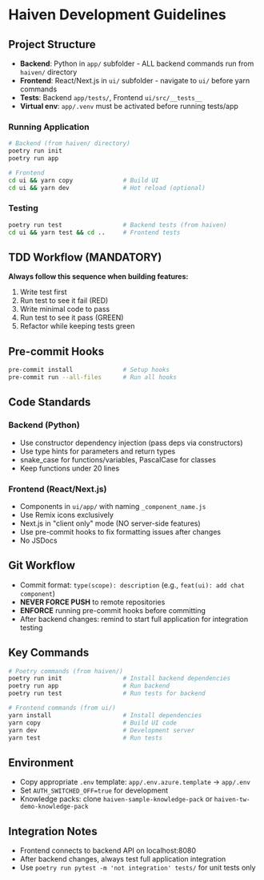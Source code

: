 # Haiven Development Guidelines

## Project Structure
- **Backend**: Python in `app/` subfolder - ALL backend commands run from `haiven/` directory
- **Frontend**: React/Next.js in `ui/` subfolder - navigate to `ui/` before yarn commands  
- **Tests**: Backend `app/tests/`, Frontend `ui/src/__tests__`
- **Virtual env**: `app/.venv` must be activated before running tests/app

### Running Application
```bash
# Backend (from haiven/ directory)
poetry run init
poetry run app

# Frontend 
cd ui && yarn copy              # Build UI
cd ui && yarn dev               # Hot reload (optional)
```

### Testing
```bash
poetry run test                 # Backend tests (from haiven)
cd ui && yarn test && cd ..     # Frontend tests
```

## TDD Workflow (MANDATORY)
**Always follow this sequence when building features:**
1. Write test first
2. Run test to see it fail (RED)
3. Write minimal code to pass
4. Run test to see it pass (GREEN)
5. Refactor while keeping tests green

## Pre-commit Hooks
```bash
pre-commit install              # Setup hooks
pre-commit run --all-files      # Run all hooks
```

## Code Standards

### Backend (Python)
- Use constructor dependency injection (pass deps via constructors)
- Use type hints for parameters and return types
- snake_case for functions/variables, PascalCase for classes
- Keep functions under 20 lines

### Frontend (React/Next.js)
- Components in `ui/app/` with naming `_component_name.js`
- Use Remix icons exclusively
- Next.js in "client only" mode (NO server-side features)
- Use pre-commit hooks to fix formatting issues after changes 
- No JSDocs

## Git Workflow
- Commit format: `type(scope): description` (e.g., `feat(ui): add chat component`)
- **NEVER FORCE PUSH** to remote repositories
- **ENFORCE** running pre-commit hooks before committing
- After backend changes: remind to start full application for integration testing

## Key Commands
```bash
# Poetry commands (from haiven/)
poetry run init                 # Install backend dependencies
poetry run app                  # Run backend
poetry run test                 # Run tests for backend

# Frontend commands (from ui/)
yarn install                    # Install dependencies  
yarn copy                       # Build UI code
yarn dev                        # Development server
yarn test                       # Run tests
```

## Environment
- Copy appropriate `.env` template: `app/.env.azure.template` → `app/.env`
- Set `AUTH_SWITCHED_OFF=true` for development
- Knowledge packs: clone `haiven-sample-knowledge-pack` or `haiven-tw-demo-knowledge-pack`

## Integration Notes
- Frontend connects to backend API on localhost:8080
- After backend changes, always test full application integration
- Use `poetry run pytest -m 'not integration' tests/` for unit tests only